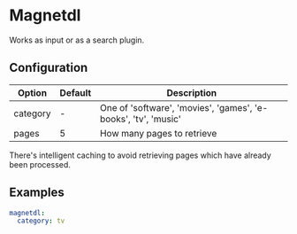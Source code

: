 # Magnetdl

Works as input or as a search plugin.

## Configuration

| Option | Default | Description |
| --- | --- | --- |
| category | - | One of 'software', 'movies', 'games', 'e-books', 'tv', 'music' |
| pages | 5 | How many pages to retrieve

There's intelligent caching to avoid retrieving pages which have already been processed.

## Examples

```yaml
magnetdl:
  category: tv
```